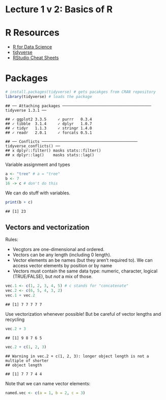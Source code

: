 Lecture 1 v 2: Basics of R
================

# R Resources

-   [R for Data Science](https://r4ds.had.co.nz/)
-   [tidyverse](https://www.tidyverse.org)
-   [RStudio Cheat
    Sheets](https://www.rstudio.com/resources/cheatsheets/)

# Packages

``` r
# install.packages(tidyverse) # gets pacakges from CRAN repository
library(tidyverse) # loads the package
```

    ## ── Attaching packages ─────────────────────────────────────── tidyverse 1.3.1 ──

    ## ✓ ggplot2 3.3.5     ✓ purrr   0.3.4
    ## ✓ tibble  3.1.4     ✓ dplyr   1.0.7
    ## ✓ tidyr   1.1.3     ✓ stringr 1.4.0
    ## ✓ readr   2.0.1     ✓ forcats 0.5.1

    ## ── Conflicts ────────────────────────────────────────── tidyverse_conflicts() ──
    ## x dplyr::filter() masks stats::filter()
    ## x dplyr::lag()    masks stats::lag()

Variable assignment and types

``` r
a <- "tree" # a = "tree"
b <- 7
16 -> c # don't do this
```

We can do stuff with variables.

``` r
print(b + c)
```

    ## [1] 23

## Vectors and vectorization

Rules:

-   Vecgtors are one-dimensional and ordered.
-   Vectors can be any length (including 0 length).
-   Vector elements an be names (but they aren’t required to). We can
    access vector elements by position or by name
-   Vectors must contain the same data type: numeric, character, logical
    (TRUE/FALSE), but *not* a mix of those.

``` r
vec.1 <- c(1, 2, 3, 4, 5) # c stands for "concatenate"
vec.2 <- c(6, 5, 4, 3, 2)
vec.1 + vec.2
```

    ## [1] 7 7 7 7 7

Use vectorization whenever possible! But be careful of vector lengths
and recycling

``` r
vec.2 + 3
```

    ## [1] 9 8 7 6 5

``` r
vec.2 + c(1, 2, 3)
```

    ## Warning in vec.2 + c(1, 2, 3): longer object length is not a multiple of shorter
    ## object length

    ## [1] 7 7 7 4 4

Note that we can name vector elements:

``` r
named.vec <- c(a = 1, b = 2, c = 3)
```
